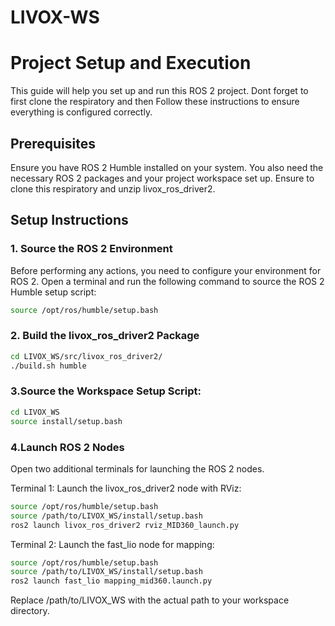 # LIVOX-WS
# Project Setup and Execution

This guide will help you set up and run this ROS 2 project.
Dont forget to first clone the respiratory and then Follow these instructions to ensure everything is configured correctly.

## Prerequisites

Ensure you have ROS 2 Humble installed on your system. You also need the necessary ROS 2 packages and your project workspace set up.
Ensure to clone this respiratory and unzip livox_ros_driver2.
## Setup Instructions

### 1. Source the ROS 2 Environment

Before performing any actions, you need to configure your environment for ROS 2. Open a terminal and run the following command to source the ROS 2 Humble setup script:

```bash
source /opt/ros/humble/setup.bash
```

### 2. Build the livox_ros_driver2 Package

```bash
cd LIVOX_WS/src/livox_ros_driver2/
./build.sh humble
```
### 3.Source the Workspace Setup Script:
```bash
cd LIVOX_WS
source install/setup.bash
```
### 4.Launch ROS 2 Nodes
Open two additional terminals for launching the ROS 2 nodes.

Terminal 1: Launch the livox_ros_driver2 node with RViz:

```bash
source /opt/ros/humble/setup.bash
source /path/to/LIVOX_WS/install/setup.bash
ros2 launch livox_ros_driver2 rviz_MID360_launch.py
```
Terminal 2: Launch the fast_lio node for mapping:

```bash
source /opt/ros/humble/setup.bash
source /path/to/LIVOX_WS/install/setup.bash
ros2 launch fast_lio mapping_mid360.launch.py
```
Replace /path/to/LIVOX_WS with the actual path to your workspace directory.

